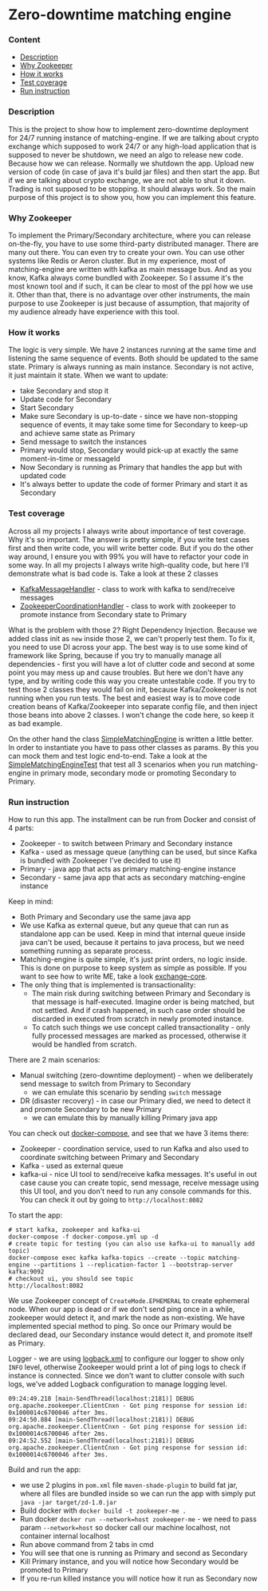 # Zero-downtime matching engine

### Content
* [Description](#description)
* [Why Zookeeper](#why-zookeeper)
* [How it works](#how-it-works)
* [Test coverage](#test-coverage)
* [Run instruction](#run-instruction)

### Description
This is the project to show how to implement zero-downtime deployment for 24/7 running instance of matching-engine.
If we are talking about crypto exchange which supposed to work 24/7 or any high-load application that is supposed to never be shutdown, we need an algo to release new code.
Because how we can release. Normally we shutdown the app. Upload new version of code (in case of java it's build jar files) and then start the app.
But if we are talking about crypto exchange, we are not able to shut it down. Trading is not supposed to be stopping. It should always work.
So the main purpose of this project is to show you, how you can implement this feature.

### Why Zookeeper
To implement the Primary/Secondary architecture, where you can release on-the-fly, you have to use some third-party distributed manager.
There are many out there. You can even try to create your own. You can use other systems like Redis or Aeron cluster.
But in my experience, most of matching-engine are written with kafka as main message bus. And as you know, Kafka always come bundled with Zookeeper.
So I assume it's the most known tool and if such, it can be clear to most of the ppl how we use it.
Other than that, there is no advantage over other instruments, the main purpose to use Zookeeper is just because of assumption, that majority of my audience already have experience with this tool.

### How it works
The logic is very simple.
We have 2 instances running at the same time and listening the same sequence of events.
Both should be updated to the same state.
Primary is always running as main instance. Secondary is not active, it just maintain it state.
When we want to update:
* take Secondary and stop it
* Update code for Secondary
* Start Secondary
* Make sure Secondary is up-to-date - since we have non-stopping sequence of events, it may take some time for Secondary to keep-up and achieve same state as Primary
* Send message to switch the instances
* Primary would stop, Secondary would pick-up at exactly the same moment-in-time or messageId
* Now Secondary is running as Primary that handles the app but with updated code
* It's always better to update the code of former Primary and start it as Secondary

### Test coverage
Across all my projects I always write about importance of test coverage.
Why it's so important. The answer is pretty simple, if you write test cases first and then write code, you will write better code.
But if you do the other way around, I ensure you with 99% you will have to refactor your code in some way.
In all my projects I always write high-quality code, but here I'll demonstrate what is bad code is.
Take a look at these 2 classes
* [KafkaMessageHandler](src/main/java/com/exchange/zd/kafka/KafkaMessageHandler.java) - class to work with kafka to send/receive messages
* [ZookeeperCoordinationHandler](src/main/java/com/exchange/zd/zookeeper/ZookeeperCoordinationHandler.java) - class to work with zookeeper to promote instance from Secondary state to Primary

What is the problem with those 2? Right Dependency Injection. Because we added class init as `new` inside those 2, we can't properly test them. To fix it, you need to use DI across your app. The best way is to use some kind of framework like Spring, because if you try to manually manage all dependencies - first you will have a lot of clutter code and second at some point you may mess up and cause troubles.
But here we don't have any type, and by writing code this way you create untestable code. 
If you try to test those 2 classes they would fail on init, because Kafka/Zookeeper is not running when you run tests. The best and easiest way is to move code creation beans of Kafka/Zookeeper into separate config file, and then inject those beans into above 2 classes.
I won't change the code here, so keep it as bad example.

On the other hand the class [SimpleMatchingEngine](src/main/java/com/exchange/zd/matching/SimpleMatchingEngine.java) is written a little better. In order to instantiate you have to pass other classes as params. By this you can mock them and test logic end-to-end.
Take a look at the [SimpleMatchingEngineTest](src/test/java/com/exchange/zd/matching/SimpleMatchingEngineTest.java) that test all 3 scenarios when you run matching-engine in primary mode, secondary mode or promoting Secondary to Primary.

### Run instruction
How to run this app. The installment can be run from Docker and consist of 4 parts:
* Zookeeper - to switch between Primary and Secondary instance
* Kafka - used as message queue (anything can be used, but since Kafka is bundled with Zookeeper I've decided to use it)
* Primary - java app that acts as primary matching-engine instance
* Secondary - same java app that acts as secondary matching-engine instance

Keep in mind:
* Both Primary and Secondary use the same java app
* We use Kafka as external queue, but any queue that can run as standalone app can be used. Keep in mind that internal queue inside java can't be used, because it pertains to java process, but we need something running as separate process.
* Matching-engine is quite simple, it's just print orders, no logic inside. This is done on purpose to keep system as simple as possible. If you want to see how to write ME, take a look [exchange-core](https://github.com/dgaydukov/exchange-core).
* The only thing that is implemented is transactionality:
  * The main risk during switching between Primary and Secondary is that message is half-executed. Imagine order is being matched, but not settled. And if crash happened, in such case order should be discarded in executed from scratch in newly promoted instance.
  * To catch such things we use concept called transactionality - only fully processed messages are marked as processed, otherwise it would be handled from scratch.

There are 2 main scenarios:
* Manual switching (zero-downtime deployment) - when we deliberately send message to switch from Primary to Secondary
  * we can emulate this scenario by sending `switch` message
* DR (disaster recovery) - in case our Primary died, we need to detect it and promote Secondary to be new Primary
  * we can emulate this by manually killing Primary java app

You can check out [docker-compose](docker-compose.yml), and see that we have 3 items there:
* Zookeeper - coordination service, used to run Kafka and also used to coordinate switching between Primary and Secondary
* Kafka - used as external queue
* kafka-ui - nice UI tool to send/receive kafka messages. It's useful in out case cause you can create topic, send message, receive message using this UI tool, and you don't need to run any console commands for this. You can check it out by going to `http://localhost:8082`

To start the app:
```shell
# start kafka, zookeeper and kafka-ui
docker-compose -f docker-compose.yml up -d
# create topic for testing (you can also use kafka-ui to manually add topic)
docker-compose exec kafka kafka-topics --create --topic matching-engine --partitions 1 --replication-factor 1 --bootstrap-server kafka:9092
# checkout ui, you should see topic
http://localhost:8082
```

We use Zookeeper concept of `CreateMode.EPHEMERAL` to create ephemeral node. When our app is dead or if we don't send ping once in a while, zookeeper would detect it, and mark the node as non-existing. We have implemented special method to ping.
So once our Primary would be declared dead, our Secondary instance would detect it, and promote itself as Primary.

Logger - we are using [logback.xml](src/main/resources/logback.xml) to configure our logger to show only `INFO` level, otherwise Zookeeper would print a lot of ping logs to check if instance is connected. Since we don't want to clutter console with such logs, we've added Logback configuration to manage logging level.
```shell
09:24:49.218 [main-SendThread(localhost:2181)] DEBUG org.apache.zookeeper.ClientCnxn - Got ping response for session id: 0x1000014c6700046 after 3ms.
09:24:50.884 [main-SendThread(localhost:2181)] DEBUG org.apache.zookeeper.ClientCnxn - Got ping response for session id: 0x1000014c6700046 after 2ms.
09:24:52.552 [main-SendThread(localhost:2181)] DEBUG org.apache.zookeeper.ClientCnxn - Got ping response for session id: 0x1000014c6700046 after 3ms.
```

Build and run the app:
* we use 2 plugins in `pom.xml` file `maven-shade-plugin` to build fat jar, where all files are bundled inside so we can run the app with simply put `java -jar target/zd-1.0.jar`
* Build docker with `docker build -t zookeeper-me .`
* Run docker `docker run --network=host zookeeper-me` - we need to pass param `--network=host` so docker call our machine localhost, not container internal localhost
* Run above command from 2 tabs in cmd
* You will see that one is running as Primary and second as Secondary
* Kill Primary instance, and you will notice how Secondary would be promoted to Primary
* If you re-run killed instance you will notice how it run as Secondary now